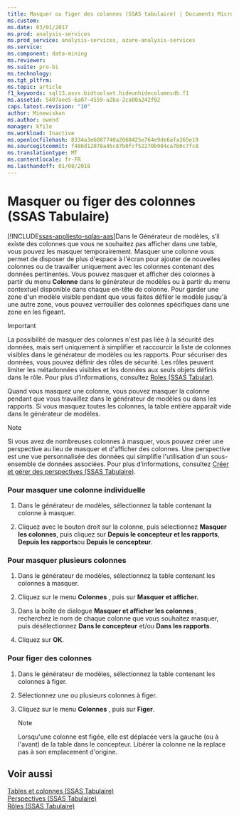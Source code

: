 ```yaml
---
title: Masquer ou figer des colonnes (SSAS tabulaire) | Documents Microsoft
ms.custom: 
ms.date: 03/01/2017
ms.prod: analysis-services
ms.prod_service: analysis-services, azure-analysis-services
ms.service: 
ms.component: data-mining
ms.reviewer: 
ms.suite: pro-bi
ms.technology: 
ms.tgt_pltfrm: 
ms.topic: article
f1_keywords: sql13.asvs.bidtoolset.hideunhidecolumnsdb.f1
ms.assetid: 5407aee5-6a07-4559-a2ba-2ca00a242f02
caps.latest.revision: "10"
author: Minewiskan
ms.author: owend
manager: kfile
ms.workload: Inactive
ms.openlocfilehash: 8334a3e6087740a2060425e764e9de6afa365e19
ms.sourcegitcommit: f486d12078a45c87b0fcf52270b904ca7b0c7fc8
ms.translationtype: MT
ms.contentlocale: fr-FR
ms.lasthandoff: 01/08/2018
---
```

# <a name="hide-or-freeze-columns-ssas-tabular"></a>Masquer ou figer des colonnes (SSAS Tabulaire)
[!INCLUDE[ssas-appliesto-sqlas-aas](../../includes/ssas-appliesto-sqlas-aas.md)]Dans le Générateur de modèles, s’il existe des colonnes que vous ne souhaitez pas afficher dans une table, vous pouvez les masquer temporairement. Masquer une colonne vous permet de disposer de plus d'espace à l'écran pour ajouter de nouvelles colonnes ou de travailler uniquement avec les colonnes contenant des données pertinentes. Vous pouvez masquer et afficher des colonnes à partir du menu **Colonne** dans le générateur de modèles ou à partir du menu contextuel disponible dans chaque en-tête de colonne. Pour garder une zone d'un modèle visible pendant que vous faites défiler le modèle jusqu'à une autre zone, vous pouvez verrouiller des colonnes spécifiques dans une zone en les figeant.  
  
> [!IMPORTANT]  
>  La possibilité de masquer des colonnes n'est pas liée à la sécurité des données, mais sert uniquement à simplifier et raccourcir la liste de colonnes visibles dans le générateur de modèles ou les rapports. Pour sécuriser des données, vous pouvez définir des rôles de sécurité. Les rôles peuvent limiter les métadonnées visibles et les données aux seuls objets définis dans le rôle. Pour plus d’informations, consultez [Roles &#40;SSAS Tabular&#41;](../../analysis-services/tabular-models/roles-ssas-tabular.md).  
  
 Quand vous masquez une colonne, vous pouvez masquer la colonne pendant que vous travaillez dans le générateur de modèles ou dans les rapports. Si vous masquez toutes les colonnes, la table entière apparaît vide dans le générateur de modèles.  
  
> [!NOTE]  
>  Si vous avez de nombreuses colonnes à masquer, vous pouvez créer une perspective au lieu de masquer et d'afficher des colonnes. Une perspective est une vue personnalisée des données qui simplifie l'utilisation d'un sous-ensemble de données associées. Pour plus d’informations, consultez [Créer et gérer des perspectives &#40;SSAS Tabulaire&#41;](../../analysis-services/tabular-models/create-and-manage-perspectives-ssas-tabular.md).  
  
### <a name="to-hide-an-individual-column"></a>Pour masquer une colonne individuelle  
  
1.  Dans le générateur de modèles, sélectionnez la table contenant la colonne à masquer.  
  
2.  Cliquez avec le bouton droit sur la colonne, puis sélectionnez **Masquer les colonnes**, puis cliquez sur **Depuis le concepteur et les rapports**, **Depuis les rapports**ou **Depuis le concepteur**.  
  
### <a name="to-hide-multiple-columns"></a>Pour masquer plusieurs colonnes  
  
1.  Dans le générateur de modèles, sélectionnez la table contenant les colonnes à masquer.  
  
2.  Cliquez sur le menu **Colonnes** , puis sur **Masquer et afficher.**  
  
3.  Dans la boîte de dialogue **Masquer et afficher les colonnes** , recherchez le nom de chaque colonne que vous souhaitez masquer, puis désélectionnez **Dans le concepteur** et/ou **Dans les rapports**.  
  
4.  Cliquez sur **OK**.  
  
### <a name="to-freeze-columns"></a>Pour figer des colonnes  
  
1.  Dans le générateur de modèles, sélectionnez la table contenant les colonnes à figer.  
  
2.  Sélectionnez une ou plusieurs colonnes à figer.  
  
3.  Cliquez sur le menu **Colonnes** , puis sur **Figer**.  
  
    > [!NOTE]  
    >  Lorsqu'une colonne est figée, elle est déplacée vers la gauche (ou à l'avant) de la table dans le concepteur. Libérer la colonne ne la replace pas à son emplacement d'origine.  
  
## <a name="see-also"></a>Voir aussi  
 [Tables et colonnes &#40;SSAS Tabulaire&#41;](../../analysis-services/tabular-models/tables-and-columns-ssas-tabular.md)   
 [Perspectives &#40;SSAS Tabulaire&#41;](../../analysis-services/tabular-models/perspectives-ssas-tabular.md)   
 [Rôles &#40;SSAS Tabulaire&#41;](../../analysis-services/tabular-models/roles-ssas-tabular.md)  
  
  
